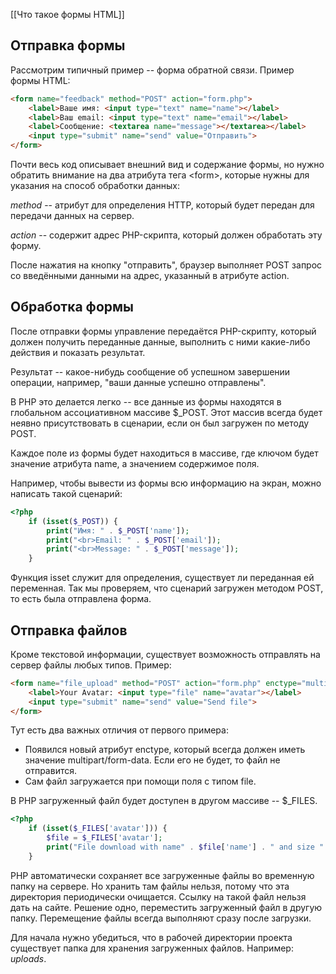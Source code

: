 
[[Что такое формы HTML]]

## Отправка формы

Рассмотрим типичный пример -- форма обратной связи. 
Пример формы HTML:
```html
<form name="feedback" method="POST" action="form.php"> 
	<label>Ваше имя: <input type="text" name="name"></label> 
	<label>Ваш email: <input type="text" name="email"></label> 
	<label>Сообщение: <textarea name="message"></textarea></label> 
	<input type="submit" name="send" value="Отправить"> 
</form>
```

Почти весь код описывает внешний вид и содержание формы, но нужно обратить внимание на два атрибута тега \<form>, которые нужны для указания на способ обработки данных:

*method* -- атрибут для определения HTTP, который будет передан для передачи данных на сервер.

*action* -- содержит адрес PHP-скрипта, который должен обработать эту форму.

После нажатия на кнопку "отправить", браузер выполняет POST запрос со введёнными данными на адрес, указанный в атрибуте action.

## Обработка формы

После отправки формы управление передаётся PHP-скрипту, который должен получить переданные данные, выполнить с ними какие-либо действия и показать результат.

Результат -- какое-нибудь сообщение об успешном завершении операции, например, "ваши данные успешно отправлены".

В PHP это делается легко -- все данные из формы находятся в глобальном ассоциативном массиве $\_POST. Этот массив всегда будет неявно присутствовать в сценарии, если он был загружен по методу POST.

Каждое поле из формы будет находиться в массиве, где ключом будет значение атрибута name, а значением содержимое поля.

Например, чтобы вывести из формы всю информацию на экран, можно написать такой сценарий:
```php
<?php
	if (isset($_POST)) {
		print("Имя: " . $_POST['name']);
		print("<br>Email: " . $_POST['email']);
		print("<br>Message: " . $_POST['message']);
	}
```

Функция isset служит для определения, существует ли переданная ей переменная. Так мы проверяем, что сценарий загружен методом POST, то есть была отправлена форма.

## Отправка файлов

Кроме текстовой информации, существует возможность отправлять на сервер файлы любых типов. Пример:

```html
<form name="file_upload" method="POST" action="form.php" enctype="multipart/form-data">
	<label>Your Avatar: <input type="file" name="avatar"></label>
	<input type="submit" name="send" value="Send file">
</form>
```

Тут есть два важных отличия от первого примера:

- Появился новый атрибут enctype, который всегда должен иметь значение multipart/form-data. Если его не будет, то файл не отправится.
- Сам файл загружается при помощи поля с типом file.

В PHP загруженный файл будет доступен в другом массиве -- $\_FILES.
```php
<?php
	if (isset($_FILES['avatar'])) {
		$file = $_FILES['avatar'];
		print("File download with name" . $file['name'] . " and size " . $file['size'] . " bytes");
	}
```

PHP автоматически сохраняет все загруженные файлы во временную папку на сервере. Но хранить там файлы нельзя, потому что эта директория периодически очищается. Ссылку на такой файл нельзя дать на сайте. Решение одно, переместить загруженный файл в другую папку. 
Перемещение файлы всегда выполняют сразу после загрузки.

Для начала нужно убедиться, что в рабочей директории проекта существует папка для хранения загруженных файлов. Например: *uploads*.
